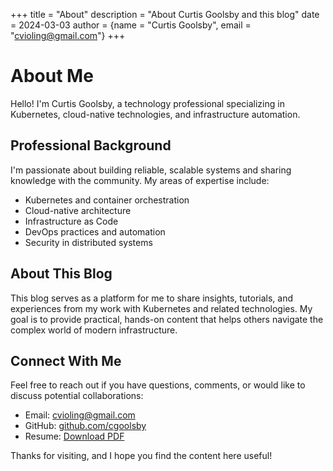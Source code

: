 +++
title = "About"
description = "About Curtis Goolsby and this blog"
date = 2024-03-03
author = {name = "Curtis Goolsby", email = "cvioling@gmail.com"}
+++

# About Me

Hello! I'm Curtis Goolsby, a technology professional specializing in Kubernetes, cloud-native technologies, and infrastructure automation.

## Professional Background

I'm passionate about building reliable, scalable systems and sharing knowledge with the community. My areas of expertise include:

- Kubernetes and container orchestration
- Cloud-native architecture
- Infrastructure as Code
- DevOps practices and automation
- Security in distributed systems

## About This Blog

This blog serves as a platform for me to share insights, tutorials, and experiences from my work with Kubernetes and related technologies. My goal is to provide practical, hands-on content that helps others navigate the complex world of modern infrastructure.

## Connect With Me

Feel free to reach out if you have questions, comments, or would like to discuss potential collaborations:

- Email: [cvioling@gmail.com](mailto:cvioling@gmail.com)
- GitHub: [github.com/cgoolsby](https://github.com/cgoolsby)
- Resume: [Download PDF](/files/resume.pdf)

Thanks for visiting, and I hope you find the content here useful!
